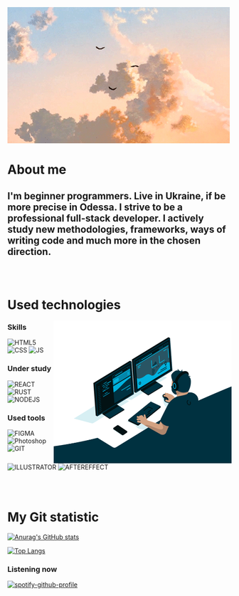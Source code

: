 ![Header](https://github.com/kwinkich/kwinkich/blob/main/assets/2GIF.gif)

# <b>About me</b>

## I'm beginner programmers. Live in Ukraine, if be more precise in Odessa. I strive to be a professional full-stack developer. I actively study new methodologies, frameworks, ways of writing code and much more in the chosen direction.

<br>
<br>

# <b>Used technologies</b>

<img align="right" alt="GIF" src="assets/code.gif" width="400" height="320" />

### <strong> Skills </strong>

![HTML5](https://img.shields.io/badge/-HTML5-000?style=for-the-badge&logo=html5&logoColor=ff000)
![CSS](https://img.shields.io/badge/-CSS-000?style=for-the-badge&logo=css3&logoColor=0075FF)
![JS](https://img.shields.io/badge/-JS-000?style=for-the-badge&logo=javascript&logoColor=FAFF00)

### <strong> Under study </strong>

![REACT](https://img.shields.io/badge/-React.js-000?style=for-the-badge&logo=react&logoColor=55ADFF)
![RUST](https://img.shields.io/badge/-RUST-000?style=for-the-badge&logo=rust&logoColor=FF4040)
![NODEJS](https://img.shields.io/badge/-NODE_JS-000?style=for-the-badge&logo=nodedotjs&logoColor=1CA706)

### <strong> Used tools </strong>

![FIGMA](https://img.shields.io/badge/-Figma-000?style=for-the-badge&logo=figma&logoColor=B422F9)
![Photoshop](https://img.shields.io/badge/-Photoshop-000?style=for-the-badge&logo=adobephotoshop&logoColor=6C95FF)
![GIT](https://img.shields.io/badge/-GIT-000?style=for-the-badge&logo=git&logoColor=FF2E00)
![ILLUSTRATOR](https://img.shields.io/badge/-ILLUSTRATOR-000?style=for-the-badge&logo=adobeillustrator&logoColor=FF9900)
![AFTEREFFECT](https://img.shields.io/badge/-AFTER_EFFECTS-000?style=for-the-badge&logo=adobeaftereffects&logoColor=8000FF)

</br>
</br>

# <strong> My Git statistic </strong>

[![Anurag's GitHub stats](https://github-readme-stats.vercel.app/api?username=kwinkich&show_icons=true&theme=dark&icon_color=0066FF&hide_border=true&border_radius=15&card_width=300)](https://github.com/anuraghazra/github-readme-stats)

[![Top Langs](https://github-readme-stats.vercel.app/api/top-langs/?username=kwinkich&layout=compact&border_radius=15&bg_color=F0F0F0&title_color=0066FF&card_width=440&hide_border=true)](https://github.com/kwinkich/github-readme-stats)

### <strong> Listening now </strong>

[![spotify-github-profile](https://spotify-github-profile.vercel.app/api/view?uid=31vxev3i3cd7l6miatpicfmfhsla&cover_image=true&theme=natemoo-re&show_offline=false&background_color=ffffff&bar_color=0011ff&bar_color_cover=true)](https://github.com/kittinan/spotify-github-profile)
